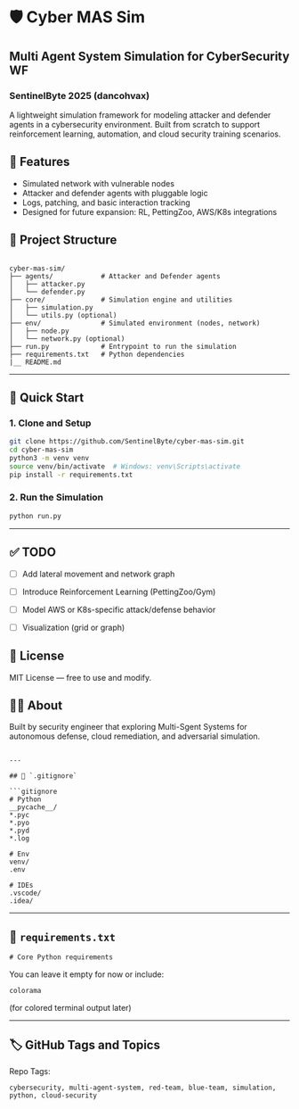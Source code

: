 # 🛡️ Cyber MAS Sim

## Multi Agent System Simulation for CyberSecurity WF
### SentinelByte 2025 (dancohvax)

A lightweight simulation framework for modeling attacker and defender agents in a cybersecurity environment. Built from scratch to support reinforcement learning, automation, and cloud security training scenarios.


## 🚀 Features

- Simulated network with vulnerable nodes
- Attacker and defender agents with pluggable logic
- Logs, patching, and basic interaction tracking
- Designed for future expansion: RL, PettingZoo, AWS/K8s integrations


## 📁 Project Structure

```

cyber-mas-sim/
├── agents/            # Attacker and Defender agents
│   ├── attacker.py
│   └── defender.py
├── core/              # Simulation engine and utilities
│   ├── simulation.py
│   └── utils.py (optional)
├── env/               # Simulated environment (nodes, network)
│   ├── node.py
│   └── network.py (optional)
├── run.py             # Entrypoint to run the simulation
├── requirements.txt   # Python dependencies
|__ README.md

````

---

## 🧪 Quick Start

### 1. Clone and Setup
```bash
git clone https://github.com/SentinelByte/cyber-mas-sim.git
cd cyber-mas-sim
python3 -m venv venv
source venv/bin/activate  # Windows: venv\Scripts\activate
pip install -r requirements.txt
````

### 2. Run the Simulation

```bash
python run.py
```

---

## ✅ TODO

* [ ] Add lateral movement and network graph
* [ ] Introduce Reinforcement Learning (PettingZoo/Gym)
* [ ] Model AWS or K8s-specific attack/defense behavior
* [ ] Visualization (grid or graph)


## 📜 License

MIT License — free to use and modify.


## 🙋‍♂️ About

Built by security engineer that exploring Multi-Sgent Systems for autonomous defense, cloud remediation, and adversarial simulation.

````

---

## 📁 `.gitignore`

```gitignore
# Python
__pycache__/
*.pyc
*.pyo
*.pyd
*.log

# Env
venv/
.env

# IDEs
.vscode/
.idea/
````

---

## 📜 `requirements.txt`

```txt
# Core Python requirements
```

You can leave it empty for now or include:

```txt
colorama
```

(for colored terminal output later)

---

## 🏷️ GitHub Tags and Topics

Repo Tags:

```
cybersecurity, multi-agent-system, red-team, blue-team, simulation, python, cloud-security
```

